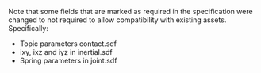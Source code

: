 Note that some fields that are marked as required in the specification were changed to not required to allow compatibility with existing assets. Specifically: 

* Topic parameters contact.sdf
* ixy, ixz and iyz in inertial.sdf
* Spring parameters in joint.sdf
